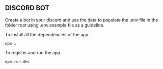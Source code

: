 ## DISCORD BOT

Create a bot in your discord and use the data to populate the .env file in the folder root using .env.example file as a guideline.

To install all the dependencies of the app
```
npm i 
```

To register and run the app

```
npm run dev
```
